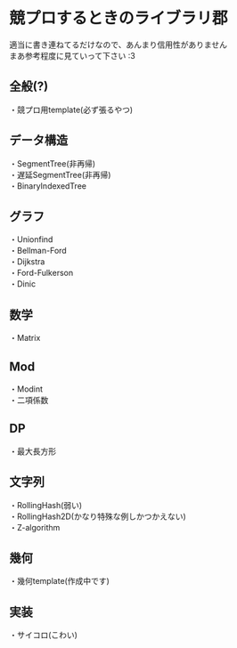 # 競プロするときのライブラリ郡

適当に書き連ねてるだけなので、あんまり信用性がありません  
まあ参考程度に見ていって下さい :3  

## 全般(?)
・競プロ用template(必ず張るやつ)

## データ構造
・SegmentTree(非再帰)  
・遅延SegmentTree(非再帰)  
・BinaryIndexedTree  
## グラフ
・Unionfind  
・Bellman-Ford  
・Dijkstra  
・Ford-Fulkerson  
・Dinic  
## 数学
・Matrix  
## Mod
・Modint  
・二項係数  
## DP
・最大長方形  
## 文字列
・RollingHash(弱い)  
・RollingHash2D(かなり特殊な例しかつかえない)  
・Z-algorithm
## 幾何
・幾何template(作成中です)
## 実装
・サイコロ(こわい)  
